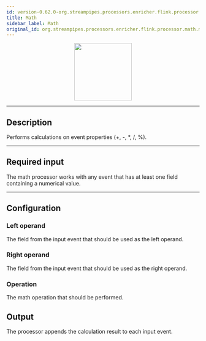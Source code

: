 ```yaml
---
id: version-0.62.0-org.streampipes.processors.enricher.flink.processor.math.mathop
title: Math
sidebar_label: Math
original_id: org.streampipes.processors.enricher.flink.processor.math.mathop
---
```




<p align="center"> 
    <img src="/img/pipeline-elements/org.streampipes.processors.enricher.flink.processor.math.mathop/icon.png" width="150px;" class="pe-image-documentation"/>
</p>

***

## Description

Performs calculations on event properties (+, -, *, /, %).

***

## Required input
The math processor works with any event that has at least one field containing a numerical value.

***

## Configuration

### Left operand
The field from the input event that should be used as the left operand.

### Right operand
The field from the input event that should be used as the right operand.

### Operation
The math operation that should be performed.

## Output
The processor appends the calculation result to each input event.
